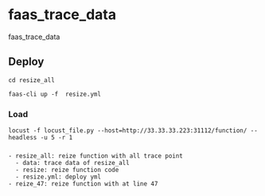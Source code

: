 # faas_trace_data
faas_trace_data


## Deploy
```
cd resize_all

faas-cli up -f  resize.yml
```

### Load 
```
locust -f locust_file.py --host=http://33.33.33.223:31112/function/ --headless -u 5 -r 1
```

### 
```
- resize_all: reize function with all trace point 
  - data: trace data of resize_all
  - resize: reize function code
  - resize.yml: deploy yml
- reize_47: reize function with at line 47
```